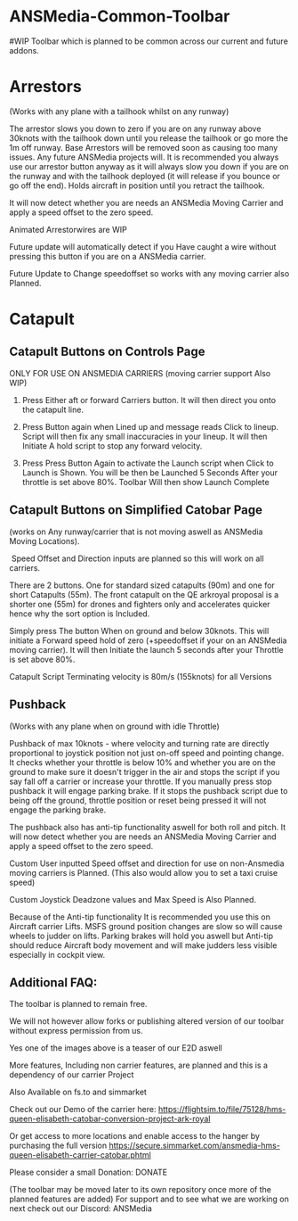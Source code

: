 # ANSMedia-Common-Toolbar
#WIP Toolbar which is planned to be common across our current and future addons.

# Arrestors  
(Works with any plane with a tailhook whilst on any runway)

The arrestor slows you down to zero if you are on any runway above 30knots with the tailhook down until you release the tailhook or go more the 1m off runway. Base Arrestors will be removed soon as causing too many issues. Any future ANSMedia projects will. It is recommended you always use our arrestor button anyway as it will always slow you down if you are on the runway and with the tailhook deployed (it will release if you bounce or go off the end). Holds aircraft in position until you retract the tailhook.

It will now detect whether you are needs an ANSMedia Moving Carrier and apply a speed offset to the zero speed.

Animated Arrestorwires are WIP

Future update will automatically detect if you Have caught a wire without pressing this button if you are on a ANSMedia carrier. 

Future Update to Change speedoffset so works with any moving carrier also Planned.




# Catapult 
## Catapult Buttons on Controls Page

ONLY FOR USE ON ANSMEDIA CARRIERS (moving carrier support Also WIP)

1. Press Either aft or forward Carriers button. It will then direct you onto the catapult line. 

2. Press Button again when Lined up and message reads Click to lineup. Script will then fix any small inaccuracies in your lineup. It will then Initiate A hold script to stop any forward velocity.

3. Press Press Button Again to activate the Launch script when Click to Launch is Shown. You will be then be Launched 5 Seconds After your throttle is set above 80%. Toolbar Will then show Launch Complete




## Catapult Buttons on Simplified Catobar Page
(works on Any runway/carrier that is not moving aswell as ANSMedia Moving Locations).

 Speed Offset and Direction inputs are planned so this will work on all carriers.

There are 2 buttons. One for standard sized catapults (90m) and one for short Catapults (55m). The front catapult on the QE arkroyal proposal is a shorter one (55m) for drones and fighters only and accelerates quicker hence why the sort option is Included.

Simply press The button When on ground and below 30knots. This will initiate a Forward speed hold of zero (+speedoffset if your on an ANSMedia moving carrier). It will then Initiate the launch 5 seconds after your Throttle is set above 80%. 




Catapult Script Terminating velocity is 80m/s (155knots) for all Versions





## Pushback
(Works with any plane when on ground with idle Throttle)

Pushback of max 10knots - where velocity and turning rate are directly proportional to joystick position not just on-off speed and pointing change. It checks whether your throttle is below 10% and whether you are on the ground to make sure it doesn't trigger in the air and stops the script if you say fall off a carrier or increase your throttle. If you manually press stop pushback it will engage parking brake. If it stops the pushback script due to being off the ground, throttle position or reset being pressed it will not engage the parking brake.

The pushback also has anti-tip functionality aswell for both roll and pitch. It will now detect whether you are needs an ANSMedia Moving Carrier and apply a speed offset to the zero speed.

Custom User inputted Speed offset and direction for use on non-Ansmedia moving carriers is Planned. (This also would allow you to set a taxi cruise speed)

Custom Joystick Deadzone values and Max Speed is Also Planned.

Because of the Anti-tip functionality It is recommended you use this on Aircraft carrier Lifts. MSFS ground position changes are slow so will cause wheels to judder on lifts. Parking brakes will hold you aswell but Anti-tip should reduce Aircraft body movement and will make judders less visible especially in cockpit view.




## Additional FAQ:

The toolbar is planned to remain free.

We will not however allow forks or publishing altered version of our toolbar without express permission from us.

Yes one of the images above is a teaser of our E2D aswell

More features, Including non carrier features, are planned and this is a dependency of our carrier Project


Also Available on fs.to and simmarket

Check out our Demo of the carrier here: https://flightsim.to/file/75128/hms-queen-elisabeth-catobar-conversion-project-ark-royal

Or get access to more locations and enable access to the hanger by purchasing the full version https://secure.simmarket.com/ansmedia-hms-queen-elisabeth-carrier-catobar.phtml

Please consider a small Donation: DONATE

(The toolbar may be moved later to its own repository once more of the planned features are added)
For support and to see what we are working on next check out our Discord: ANSMedia
